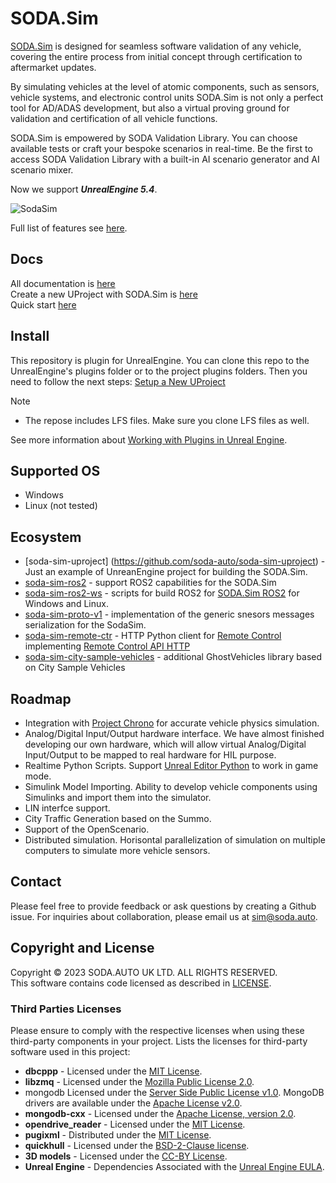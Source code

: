 # SODA.Sim  

[SODA.Sim](https://soda.auto/products/sim/index.html) is designed for seamless software validation of any vehicle, covering the entire process from initial concept through certification to aftermarket updates.

By simulating vehicles at the level of atomic components, such as sensors, vehicle systems, and electronic control units SODA.Sim is not only a perfect tool for AD/ADAS development, but also a virtual proving ground for validation and certification of all vehicle functions.

SODA.Sim is empowered by SODA Validation Library. You can choose available tests or craft your bespoke scenarios in real-time. Be the first to access SODA Validation Library with a built-in AI scenario generator and AI scenario mixer.  

Now we support ***UnrealEngine 5.4***.

![SodaSim](Docs/img/intro.jpg)

Full list of features see [here](https://docs.soda.auto/projects/soda-sim/en/latest/Introduction.html).  

## Docs
All documentation is [here](https://docs.soda.auto/projects/soda-sim)  
Create a new UProject with SODA.Sim is [here](https://docs.soda.auto/projects/soda-sim/en/latest/How_To/Setup_a_New_UProject.html)  
Quick start [here](https://docs.soda.auto/projects/soda-sim/en/latest/How_To/Quick_Start.html)  

## Install

This repository is plugin for UnrealEngine. You can clone this repo to the UnrealEngine's plugins folder or to the project plugins folders. Then you need to follow the next steps: [Setup a New UProject](https://docs.soda.auto/projects/soda-sim/en/latest/How_To/Setup_a_New_UProject.html)

> [!NOTE]
> * The repose includes LFS files. Make sure you clone LFS files as well.

See more information about [Working with Plugins in Unreal Engine](https://docs.unrealengine.com/5.0/en-US/working-with-plugins-in-unreal-engine/).

## Supported OS
* Windows
* Linux (not tested)

## Ecosystem
* [soda-sim-uproject] (https://github.com/soda-auto/soda-sim-uproject) - Just an example of UnreanEngine project for building the SODA.Sim.
* [soda-sim-ros2](https://github.com/soda-auto/soda-sim-ros2) - support ROS2 capabilities for the SODA.Sim
* [soda-sim-ros2-ws](https://github.com/soda-auto/soda-sim-ros2-ws) - scripts for build ROS2 for [SODA.Sim ROS2](https://github.com/soda-auto/soda-sim-ros2) for Windows and Linux.
* [soda-sim-proto-v1](https://github.com/soda-auto/soda-sim-proto-v1) - implementation of the generic snesors messages serialization for the SodaSim.
* [soda-sim-remote-ctr](https://github.com/soda-auto/soda-sim-remote-ctrl) - HTTP Python client for [Remote Control](https://docs.unrealengine.com/5.3/en-US/remote-control-for-unreal-engine/) implementing [Remote Control API HTTP](https://docs.unrealengine.com/5.3/en-US/remote-control-api-http-reference-for-unreal-engine/)
* [soda-sim-city-sample-vehicles](https://github.com/soda-auto/soda-sim-city-sample-vehicles) - additional GhostVehicles library based on City Sample Vehicles

## Roadmap
* Integration with [Project Chrono](https://projectchrono.org/) for accurate vehicle physics simulation.
* Analog/Digital Input/Output hardware interface. 
We have almost finished developing our own hardware, which will allow virtual Analog/Digital Input/Output to be mapped to real hardware for HIL purpose.
* Realtime Python Scripts. Support [Unreal Editor Python](https://docs.unrealengine.com/5.2/en-US/scripting-the-unreal-editor-using-python/) to work in game mode.
* Simulink Model Importing. Ability to develop vehicle components using Simulinks and import them into the simulator.
* LIN interfce support.
* City Traffic Generation based on the Summo.
* Support of the OpenScenario.
* Distributed simulation. Horisontal parallelization of simulation on multiple computers to simulate more vehicle sensors.

## Contact
Please feel free to provide feedback or ask questions by creating a Github issue. For inquiries about collaboration, please email us at sim@soda.auto.

## Copyright and License
Copyright © 2023 SODA.AUTO UK LTD. ALL RIGHTS RESERVED.  
This software contains code licensed as described in [LICENSE](LICENSE.md).  

### Third Parties Licenses
Please ensure to comply with the respective licenses when using these third-party components in your project.
Lists the licenses for third-party software used in this project:
* **dbcppp** - Licensed under the [MIT License](https://opensource.org/licenses/MIT).
* **libzmq** - Licensed under the [Mozilla Public License 2.0](https://www.mozilla.org/en-US/MPL/2.0/).
* mongodb Licensed under the [Server Side Public License v1.0](https://www.mongodb.com/licensing/server-side-public-license). MongoDB drivers are available under the [Apache License v2.0](https://www.apache.org/licenses/LICENSE-2.0).
* **mongodb-cxx** - Licensed under the [Apache License, version 2.0](https://www.apache.org/licenses/LICENSE-2.0).
* **opendrive_reader** - Licensed under the [MIT License](https://opensource.org/licenses/MIT).
* **pugixml** - Distributed under the [MIT License](https://opensource.org/licenses/MIT).
* **quickhull** - Licensed under the [BSD-2-Clause license](https://opensource.org/licenses/BSD-2-Clause).
* **3D models** - Licensed under the [CC-BY License](https://creativecommons.org/licenses/by/4.0/).
* **Unreal Engine** - Dependencies Associated with the [Unreal Engine EULA](https://www.unrealengine.com/en-US/eula).

